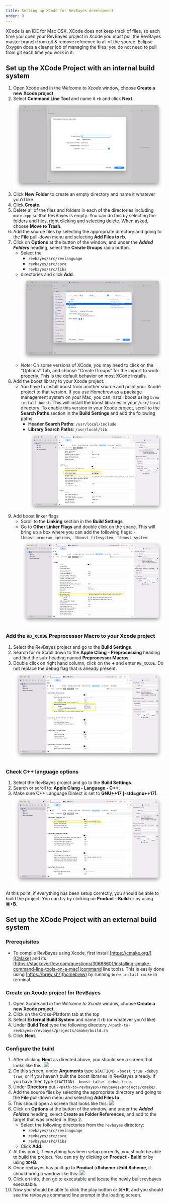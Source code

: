 ```yaml
---
title: Setting up XCode for RevBayes development
order: 0
---
```


 XCode is an IDE for Mac OSX. XCode does not keep track of files, so each time you open your RevBayes project in Xcode you must pull the RevBayes master branch from git & remove reference to all of the source. Eclipse Oxygen does a cleaner job of managing the files; you do not need to pull from git each time you work in it.



Set up the XCode Project with an internal build system
------------------------------------------------------

1. Open Xcode and in the *Welcome to Xcode* window, choose **Create a new Xcode project**.
2. Select **Command Line Tool** and name it `rb` and click **Next**. ![](figures/xcode-making_xcode_project.png)
3. Click **New Folder**  to create an empty directory and name it whatever you'd like.
4. Click **Create**.
5. Delete all of the files and folders in each of the directories including `main.cpp` so that RevBayes is empty. You can do this by selecting the folders and files, right clicking and selecting delete. When asked, choose **Move to Trash**.
6. Add the source files by selecting the appropriate directory and going to the **File** pull-down menu and selecting **Add Files to rb**.
7. Click on **Options** at the button of the window, and under the ***Added Folders*** heading, select the **Create Groups** radio button.
    * Select the
        * `revbayes/src/revlanguage`
        * `revbayes/src/core`
        * `revbayes/src/libs`
    * directories and click **Add**.
![](figures/xcode-adding_files.png)
    * _Note:_ On some versions of XCode, you may need to click on the "Options" Tab, and choose "Create Groups" for the import to work properly. This is the default behavior on most XCode installs.
8. Add the boost library to your Xcode project:
    * You have to install boost from another source and point your Xcode project to that version. If you use Homebrew as a package management system on your Mac, you can install boost using `brew install boost`. This will install the boost libraries in your `/usr/local` directory. To enable this version in your Xcode project, scroll to the **Search Paths** section in the **Build Settings** and add the following paths:
        * **Header Search Paths**: `/usr/local/include`
        * **Library Search Paths**: `/usr/local/lib`
![](figures/xcode-search-paths.png)
9. Add boost linker flags
    * Scroll to the **Linking** section in the **Build Settings**
    * Go to **Other Linker Flags** and double click on the space. This will bring up a box where you can add the following flags: `-lboost_program_options`, `-lboost_filesystem`, `-lboost_system`.
![](figures/xcode-linking.png)

### Add the `RB_XCODE` Preprocessor Macro to your Xcode project

1. Select the RevBayes project and go to the **Build Settings**.
2. Search for or Scroll down to the **Apple Clang - Preprocessing** heading and find the sub-heading named **Preprocessor Macros**.
3. Double click on right hand column, click on the **+** and enter `RB_XCODE`. Do not replace the debug flag that is already present.
![](figures/xcode-macro.png)

### Check C++ language options

1. Select the RevBayes project and go to the **Build Settings**.
2. Search or scroll to: **Apple Clang - Language - C++**.
3. Make sure C++ Language Dialect is set to **GNU++17 [-std=gnu++17]**.
![](figures/xcode-cpp_lang_options.png)

At this point, if everything has been setup correctly, you should be able to build the project. You can try by clicking on **Product - Build** or by using **&#8984;+B**.







Set up the XCode Project with an external build system
------------------------------------------------------

### Prerequisites

* To compile RevBayes using Xcode, first install [https://cmake.org/](CMake) and its [https://stackoverflow.com/questions/30668601/installing-cmake-command-line-tools-on-a-mac](command line tools). This is easily done using [https://brew.sh/](homebrew) by running `brew install cmake` in terminal.

### Create an Xcode project for RevBayes

1. Open Xcode and in the *Welcome to Xcode* window, choose **Create a new Xcode project**.
2. Click on the Cross-Platform tab at the top
3. Select **External Build System** and name it rb (or whatever you'd like)
4. Under **Build Tool** type the following directory `/<path-to-revbayes>/revbayes/projects/cmake/build.sh`
5. Click **Next**.

### Configure the build

1. After clicking **Next** as directed above, you should see a screen that looks like this:
![](figures/xcode-info.png)
2. On this screen, under **Arguments** type `$(ACTION) -boost true -debug true`, or if you haven't built the boost libraries in RevBayes already. If you have then type `$(ACTION) -boost false -debug true`.
3. Under **Directory** put `/<path-to-revbayes>/revbayes/projects/cmake/`.
4. Add the source files by selecting the appropriate directory and going to the **File** pull-down menu and selecting **Add Files to <xcode-rb-project-name>**.
5. This should open a screen that looks like this:
![](figures/xcode-adding.png)
6. Click on **Options** at the button of the window, and under the ***Added Folders*** heading, select **Create as Folder References**, and add to the target that was created in Step 2.
    * Select the following directories from the `revbayes` directory:
        * `revbayes/src/revlanguage`
        * `revbayes/src/core`
        * `revbayes/src/libs`
    * Click **Add**.
7. At this point, if everything has been setup correctly, you should be able to build the project. You can try by clicking on **Product - Build** or by using **&#8984;+B**.
8. Once revbayes has built go to **Product->Scheme->Edit Scheme**, it should bring a window like this:
![](figures/xcode-exe.png)
9. Click on info, then go to executable and locate the newly built revbayes executable.
10. Now you should be able to click the play button or **&#8984;+R**, and you should see the revbayes command line prompt in the loading screen.
